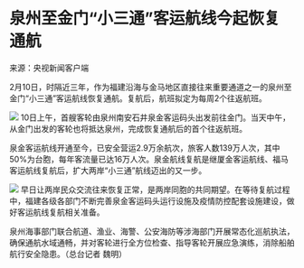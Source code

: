 # 泉州至金门“小三通”客运航线今起恢复通航

来源：央视新闻客户端

2月10日，时隔近三年，作为福建沿海与金马地区直接往来重要通道之一的泉州至金门“小三通”客运航线恢复通航。复航后，航班拟定为每周2个往返航班。

![](https://inews.gtimg.com/newsapp_bt/0/15655338030/1000)
10日上午，首艘客轮由泉州南安石井泉金客运码头出发前往金门。当天中午，从金门出发的客轮也将抵达泉州，完成恢复通航后的首个往返航班。

泉金客运航线开通至今，已安全营运2.9万余航次，旅客人数139万人次，其中50%为台胞，每年客流量已达16万人次。泉金航线复航是继厦金客运航线、福马客运航线复航后，扩大两岸“小三通”航线迈出的又一步。

![](https://inews.gtimg.com/newsapp_bt/0/15655338034/1000)
早日让两岸民众交流往来恢复正常，是两岸同胞的共同期望。在等待复航过程中，福建各级各部门不断完善泉金客运码头运行设施及疫情防控配套设施建设，做好客运航线复航相关准备。

泉州海事部门联合航道、渔业、海警、公安海防等涉海部门开展常态化巡航执法，确保通航水域通畅，并对客轮进行全方位检查、指导客轮开展应急演练，消除船舶航行安全隐患。（总台记者
魏明）

